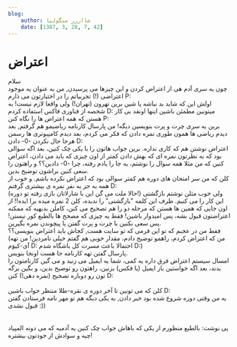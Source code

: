 ```yaml
---
blog:
    author: شااززز منگولیا
    date: [1387, 3, 28, 7, 42]
---
```

# اعتراض

<div class="cnt">
سلام<br/>چون یه سری آدم هی از اعتراض کردن و این چیزها می پرسیدن, من به عنوان یه موجود اعتراضی (!) تجربیاتم را در اختیارتون می ذارم P:<br/>اولش این که شاید بد نباشه پا شین برین تهرون (تهران!) ولی واقعا لازم نیست! به شخصه از فناوری فاکس استفاده کردم D:  میتونین مطمئن باشین اینها اونقد بی کار هستن که همه اعتراض ها را نگاه کنن P:<br/>برین یه سری چرت و پرت بنویسین دیگه! من پارسال کارنامه ریاضیمو هم گرفتم, بعد دیدم ریاضی ها همون طوری نمره دادن که فکر می کردم، بعد دیدم کامپیوتری ها رسمن هرجا حال نکردن -0- دادن D:<br/>اعتراض نوشتن هم که کاری نداره. برین جواب هاتون را با یکی چک کنین، بعد اگه سوالی بود که به نظرتون نمره ای که بهش دادن کمتر از اون چیزی که باید می دادن، اعتراض کنین که من مثلا همه سوال را نوشتم، یه جا را یادم رفته، چرا -0- دادین؟؟ و راهتون را سعی کنین براشون توضیح بدین.<br/>کلن که من سر امتحان های دوره هم کمتر سوالی بود که اعتراض نکرده باشم. و خوب از همه به جز یه نفر نمره ی بیشتری گرفتم D:<br/>(حالا ملت می گن این با شارلاتان بازی رفته تو دوره!) ولی خوب مثلن نوشتم بازگشتی این کار را می کنیم. طرف این کلمه "بازگشتی" را ندیده، کلن 2 نمره میده برا ایده!! از اون جایی که همین ها هستن که مرحله دو را هم تصحیح می کنن، کاملن بدیهیه که ممکنه اعتراضتون قبول بشه، پس امیدوار باشین! فقط یه چیزی که مصحح ها بالطبع کور نیستن! پس سعی نکنین با چرت و پرت گفتن یا پیچوندن نمره بگیرین.<br/>فقط من در عجبم که تو این فرمی که تو سایت هست, کجاش باید اعتراض بنویسی؟؟ (من که اعتراض کردم، راهمو توضیح دادم، مقدار خوبی هم گفتم خیلی نامردین! من تهه آی-کیوَم D: احتمالا باعث مسرت کل باشگاه شدم D:)<br/>پارسال گفتن تهه کارنامه جا هست اونجا بنویس.<br/>امسال سیستم اعتراض فرق داره یه کمی، شما یه ایمیل می زنید و می گین کارنامتون را بدند، بعد اگه خواستین باز ایمیل (یا فکس) بزنین، راهتون رو توضیح بدین، و بگین برگه تون رو دوباره تصحیح (نمره دهی!) کنن D:<br/><br/>کلن که می تونین تا آخر دوره ی نقره-طلا منتظر جواب باشین D:<br/>به من وقتی دوره شروع شده بود خبر دادن, به یکی دیگه هم تو مهر نامه فرستادن گفتن قبول نشدی :))<br/><br/><br/>پی نوشت: بالطبع منظورم از یکی که باهاش جواب چک کنین یه آدمیه که می دونه المپیاد چیه و سوادش از خودتون بیشتره!<br/>
</div>
